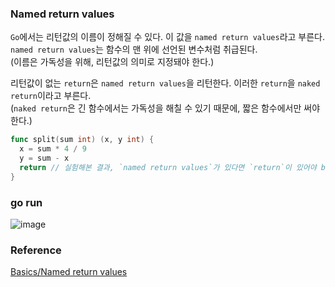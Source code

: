 ### Named return values
`Go`에서는 리턴값의 이름이 정해질 수 있다. 이 값을 `named return values`라고 부른다.<br>
`named return values`는 함수의 맨 위에 선언된 변수처럼 취급된다.<br>
(이름은 가독성을 위해, 리턴값의 의미로 지정돼야 한다.)<br>

리턴값이 없는 `return`은 `named return values`을 리턴한다. 이러한 `return`을 `naked return`이라고 부른다.<br>
(`naked return`은 긴 함수에서는 가독성을 해칠 수 있기 때문에, 짧은 함수에서만 써야한다.)<br>
```go
func split(sum int) (x, y int) {
  x = sum * 4 / 9
  y = sum - x
  return // 실험해본 결과, `named return values`가 있다면 `return`이 있어야 build가 된다.
}
```

### go run
![image](https://github.com/user-attachments/assets/8da920e7-138d-4899-aa4a-fc534b0a23e9)


### Reference
[Basics/Named return values](https://go.dev/tour/basics/7)<br>
